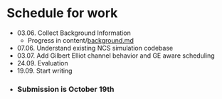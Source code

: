 # Schedule for work

 - 03.06. Collect Background Information
   - Progress in content/[background.md](content/background.md)
 - 07.06. Understand existing NCS simulation codebase 
 - 03.07. Add Gilbert Elliot channel behavior and GE aware scheduling
 - 24.09. Evaluation
 - 19.09. Start writing
 - ### Submission is October 19th
